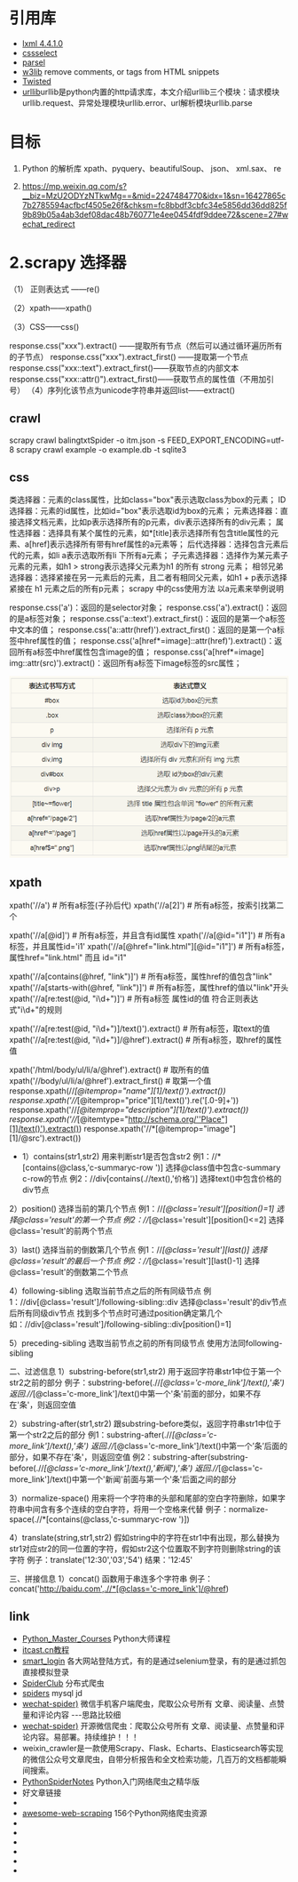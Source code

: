 
# 引用库
* [lxml 4.4.1.0]()
* [cssselect]()
* [parsel]()
* [w3lib](https://github.com/scrapy/w3lib) remove comments, or tags from HTML snippets
* [Twisted]()
* [urllib]()urllib是python内置的http请求库，本文介绍urllib三个模块：请求模块urllib.request、异常处理模块urllib.error、url解析模块urllib.parse



# 目标
1. Python 的解析库 xpath、pyquery、beautifulSoup、 json、 xml.sax、 re

3. https://mp.weixin.qq.com/s?__biz=MzU2ODYzNTkwMg==&mid=2247484770&idx=1&sn=16427865c7b2785594acfbcf4505e26f&chksm=fc8bbdf3cbfc34e5856dd36dd825f9b89b05a4ab3def08dac48b760771e4ee0454fdf9ddee72&scene=27#wechat_redirect
# 2.scrapy 选择器
（1） 正则表达式 ——re()

（2）xpath——xpath()

（3）CSS——css()

response.css("xxx").extract() ——提取所有节点（然后可以通过循环遍历所有的子节点）
response.css("xxx").extract_first() ——提取第一个节点
response.css("xxx::text").extract_first()——获取节点的内部文本
response.css("xxx::attr()").extract_first()——获取节点的属性值（不用加引号）
（4）序列化该节点为unicode字符串并返回list——extract()



## crawl
scrapy crawl  balingtxtSpider -o itm.json -s FEED_EXPORT_ENCODING=utf-8
scrapy crawl example -o example.db -t sqlite3 [](https://www.cnblogs.com/hhh5460/p/5836136.html)



## css
类选择器：元素的class属性，比如class="box"表示选取class为box的元素；
ID选择器：元素的id属性，比如id="box"表示选取id为box的元素；
元素选择器：直接选择文档元素，比如p表示选择所有的p元素，div表示选择所有的div元素；
属性选择器：选择具有某个属性的元素，如*[title]表示选择所有包含title属性的元素、a[href]表示选择所有带有href属性的a元素等；
后代选择器：选择包含元素后代的元素，如li a表示选取所有li 下所有a元素；
子元素选择器：选择作为某元素子元素的元素，如h1 > strong表示选择父元素为h1 的所有 strong 元素；
相邻兄弟选择器：选择紧接在另一元素后的元素，且二者有相同父元素，如h1 + p表示选择紧接在 h1 元素之后的所有p元素；
scrapy 中的css使用方法
以a元素来举例说明

response.css('a')：返回的是selector对象；
response.css('a').extract()：返回的是a标签对象；
response.css('a::text').extract_first()：返回的是第一个a标签中文本的值；
response.css('a::attr(href)').extract_first()：返回的是第一个a标签中href属性的值；
response.css('a[href*=image]::attr(href)').extract()：返回所有a标签中href属性包含image的值；
response.css('a[href*=image] img::attr(src)').extract()：返回所有a标签下image标签的src属性；

![](./css.png)

##  xpath
xpath('//a')    # 所有a标签(子孙后代)
xpath('//a[2]')        # 所有a标签，按索引找第二个

xpath('//a[@id]')    # 所有a标签，并且含有id属性
xpath('//a[@id="i1"]')        # 所有a标签，并且属性id='i1'
xpath('//a[@href="link.html"][@id="i1"]')    # 所有a标签，属性href="link.html" 而且 id="i1"

xpath('//a[contains(@href, "link")]')    # 所有a标签，属性href的值包含"link"
xpath('//a[starts-with(@href, "link")]')    # 所有a标签，属性href的值以"link"开头
xpath('//a[re:test(@id, "i\d+")]')        # 所有a标签 属性id的值 符合正则表达式"i\d+"的规则

xpath('//a[re:test(@id, "i\d+")]/text()').extract()        # 所有a标签，取text的值
xpath('//a[re:test(@id, "i\d+")]/@href').extract()        # 所有a标签，取href的属性值

xpath('/html/body/ul/li/a/@href').extract()        # 取所有的值
xpath('//body/ul/li/a/@href').extract_first()    # 取第一个值
response.xpath(//*[@itemprop="name"][1]/text()').extract())
response.xpath('//*[@itemprop="price"][1]/text()').re('[.0-9]+'))
response.xpath('//*[@itemprop="description"][1]/text()').extract())
response.xpath('//*[@itemtype="http://schema.org/''Place"][1]/text()').extract())
response.xpath('//*[@itemprop="image"][1]/@src').extract())

- [](http://www.gooseeker.com/doc/thread-1852-1-1.html)
1）contains(str1,str2)  用来判断str1是否包含str2
例1：//*[contains(@class,'c-summaryc-row ')]  选择@class值中包含c-summary c-row的节点
例2：//div[contains(.//text(),'价格')]  选择text()中包含价格的div节点

2）position()  选择当前的第几个节点
例1：//*[@class='result'][position()=1]   选择@class='result'的第一个节点
例2：//*[@class='result'][position()<=2]   选择@class='result'的前两个节点

3）last()  选择当前的倒数第几个节点
例1：//*[@class='result'][last()]   选择@class='result'的最后一个节点
例2：//*[@class='result'][last()-1]   选择@class='result'的倒数第二个节点

4）following-sibling 选取当前节点之后的所有同级节点
例1：//div[@class='result']/following-sibling::div   选择@class='result'的div节点后所有同级div节点     找到多个节点时可通过position确定第几个如：//div[@class='result']/following-sibling::div[position()=1]

5）preceding-sibling 选取当前节点之前的所有同级节点
使用方法同following-sibling

二、过滤信息
1）substring-before(str1,str2)  用于返回字符串str1中位于第一个str2之前的部分
例子：substring-before(.//*[@class='c-more_link']/text(),'条')
返回.//*[@class='c-more_link']/text()中第一个'条'前面的部分，如果不存在'条'，则返回空值

2）substring-after(str1,str2)  跟substring-before类似，返回字符串str1中位于第一个str2之后的部分
例1：substring-after(.//*[@class='c-more_link']/text(),'条')
返回.//*[@class='c-more_link']/text()中第一个’条’后面的部分，如果不存在'条'，则返回空值
例2：substring-after(substring-before(.//*[@class='c-more_link']/text(),'新闻'),'条')
返回.//*[@class='c-more_link']/text()中第一个'新闻'前面与第一个'条'后面之间的部分

3）normalize-space()
用来将一个字符串的头部和尾部的空白字符删除，如果字符串中间含有多个连续的空白字符，将用一个空格来代替
例子：normalize-space(.//*[contains(@class,'c-summaryc-row ')])

4）translate(string,str1,str2)
假如string中的字符在str1中有出现，那么替换为str1对应str2的同一位置的字符，假如str2这个位置取不到字符则删除string的该字符
例子：translate('12:30','03','54')   结果：'12:45'

三、拼接信息
1）concat()  函数用于串连多个字符串
例子：concat('http://baidu.com',.//*[@class='c-more_link']/@href)

## link
* [Python_Master_Courses](https://github.com/makelove/Python_Master_Courses/) Python大师课程 
* [itcast.cn教程](https://github.com/AndyofJuly?tab=repositories)
* [smart_login](https://github.com/SpiderClub/smart_login) 各大网站登陆方式，有的是通过selenium登录，有的是通过抓包直接模拟登录
* [SpiderClub](https://github.com/SpiderClub) 分布式爬虫
* [spiders](https://github.com/asen477/scrapy/blob/master/goods/goods/spiders/jd_spider.py) mysql jd
* [wechat-spider)](https://github.com/pythonchannel/wechat-spider) 微信手机客户端爬虫，爬取公众号所有 文章、阅读量、点赞量和评论内容 ---思路比较细
* [wechat-spider)](https://github.com/striver-ing/wechat-spider) 开源微信爬虫：爬取公众号所有 文章、阅读量、点赞量和评论内容。易部署。持续维护！！！
* [](https://github.com/54xingzhe/weixin_crawler) weixin_crawler是一款使用Scrapy、Flask、Echarts、Elasticsearch等实现的微信公众号文章爬虫，自带分析报告和全文检索功能，几百万的文档都能瞬间搜索。
* [PythonSpiderNotes](https://github.com/lining0806/PythonSpiderNotes) Python入门网络爬虫之精华版
* [](https://github.com/pythonchannel/download-no-copyright-image) 好文章链接
* [](https://mp.weixin.qq.com/s?__biz=MjM5MTQ4NjA3Nw==&mid=2459678096&idx=1&sn=2cc8436f8ab35b03ba81e4e65758ecac&chksm=b1dbcc8286ac4594116c20aa6c9ff36e3428cd19903225bc8e27f20d8e3c27930f4f79d06550&scene=21#wechat_redirect)
* [awesome-web-scraping](https://github.com/lorien/awesome-web-scraping/blob/master/python.md#web-scraping) 156个Python网络爬虫资源
* []()
* []()
* []()
* []()
* []()
* []()
